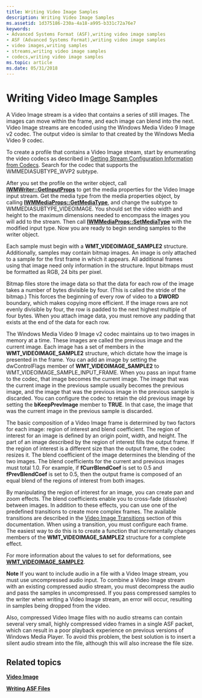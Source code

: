 ```yaml
---
title: Writing Video Image Samples
description: Writing Video Image Samples
ms.assetid: 1d375186-230a-4a18-a995-b331c72a76e7
keywords:
- Advanced Systems Format (ASF),writing video image samples
- ASF (Advanced Systems Format),writing video image samples
- video images,writing samples
- streams,writing video image samples
- codecs,writing video image samples
ms.topic: article
ms.date: 05/31/2018
---
```


# Writing Video Image Samples

A Video Image stream is a video that contains a series of still images. The images can move within the frame, and each image can blend into the next. Video Image streams are encoded using the Windows Media Video 9 Image v2 codec. The output video is similar to that created by the Windows Media Video 9 codec.

To create a profile that contains a Video Image stream, start by enumerating the video codecs as described in [Getting Stream Configuration Information from Codecs](getting-stream-configuration-information-from-codecs.md). Search for the codec that supports the WMMEDIASUBTYPE\_WVP2 subtype.

After you set the profile on the writer object, call [**IWMWriter::GetInputProps**](/windows/desktop/api/Wmsdkidl/nf-wmsdkidl-iwmwriter-getinputprops) to get the media properties for the Video Image input stream. Get the media type from the media properties object, by calling [**IWMMediaProps::GetMediaType**](/windows/desktop/api/Wmsdkidl/nf-wmsdkidl-iwmmediaprops-getmediatype), and change the subtype to WMMEDIASUBTYPE\_VIDEOIMAGE. You should set the video width and height to the maximum dimensions needed to encompass the images you will add to the stream. Then call [**IWMMediaProps::SetMediaType**](/windows/desktop/api/Wmsdkidl/nf-wmsdkidl-iwmmediaprops-setmediatype) with the modified input type. Now you are ready to begin sending samples to the writer object.

Each sample must begin with a **WMT\_VIDEOIMAGE\_SAMPLE2** structure. Additionally, samples may contain bitmap images. An image is only attached to a sample for the first frame in which it appears. All additional frames using that image need only information in the structure. Input bitmaps must be formatted as RGB, 24 bits per pixel.

Bitmap files store the image data so that the data for each row of the image takes a number of bytes divisible by four. (This is called the stride of the bitmap.) This forces the beginning of every row of video to a **DWORD** boundary, which makes copying more efficient. If the image rows are not evenly divisible by four, the row is padded to the next highest multiple of four bytes. When you attach image data, you must remove any padding that exists at the end of the data for each row.

The Windows Media Video 9 Image v2 codec maintains up to two images in memory at a time. These images are called the previous image and the current image. Each image has a set of members in the **WMT\_VIDEOIMAGE\_SAMPLE2** structure, which dictate how the image is presented in the frame. You can add an image by setting the dwControlFlags member of **WMT\_VIDEOIMAGE\_SAMPLE2** to WMT\_VIDEOIMAGE\_SAMPLE\_INPUT\_FRAME. When you pass an input frame to the codec, that image becomes the current image. The image that was the current image in the previous sample usually becomes the previous image, and the image that was the previous image in the previous sample is discarded. You can configure the codec to retain the old previous image by setting the **bKeepPrevImage** member to **TRUE**. In that case, the image that was the current image in the previous sample is discarded.

The basic composition of a Video Image frame is determined by two factors for each image: region of interest and blend coefficient. The region of interest for an image is defined by an origin point, width, and height. The part of an image described by the region of interest fills the output frame. If the region of interest is a different size than the output frame, the codec resizes it. The blend coefficient of the image determines the blending of the two images. The blend coefficients for the current and previous images must total 1.0. For example, if **fCurrBlendCoef** is set to 0.5 and **fPrevBlendCoef** is set to 0.5, then the output frame is composed of an equal blend of the regions of interest from both images.

By manipulating the region of interest for an image, you can create pan and zoom effects. The blend coefficients enable you to cross-fade (dissolve) between images. In addition to these effects, you can use one of the predefined transitions to create more complex frames. The available transitions are described in the [Video Image Transitions](video-image-transitions.md) section of this documentation. When using a transition, you must configure each frame. The easiest way to do this is to create a function that incrementally changes members of the **WMT\_VIDEOIMAGE\_SAMPLE2** structure for a complete effect.

For more information about the values to set for deformations, see [**WMT\_VIDEOIMAGE\_SAMPLE2**](/previous-versions/windows/desktop/api/Wmsdkidl/ns-wmsdkidl-wmt_videoimage_sample2).

**Note** If you want to include audio in a file with a Video Image stream, you must use uncompressed audio input. To combine a Video Image stream with an existing compressed audio stream, you must decompress the audio and pass the samples in uncompressed. If you pass compressed samples to the writer when writing a Video Image stream, an error will occur, resulting in samples being dropped from the video.

Also, compressed Video Image files with no audio streams can contain several very small, highly compressed video frames in a single ASF packet, which can result in a poor playback experience on previous versions of Windows Media Player. To avoid this problem, the best solution is to insert a silent audio stream into the file, although this will also increase the file size.

## Related topics

<dl> <dt>

[**Video Image**](video-image.md)
</dt> <dt>

[**Writing ASF Files**](writing-asf-files.md)
</dt> </dl>

 

 




